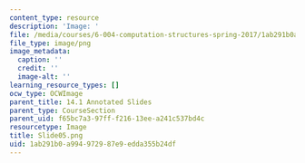 ```yaml
---
content_type: resource
description: 'Image: '
file: /media/courses/6-004-computation-structures-spring-2017/1ab291b0a994972987e9edda355b24df_Slide05.png
file_type: image/png
image_metadata:
  caption: ''
  credit: ''
  image-alt: ''
learning_resource_types: []
ocw_type: OCWImage
parent_title: 14.1 Annotated Slides
parent_type: CourseSection
parent_uid: f65bc7a3-97ff-f216-13ee-a241c537bd4c
resourcetype: Image
title: Slide05.png
uid: 1ab291b0-a994-9729-87e9-edda355b24df
---
```

